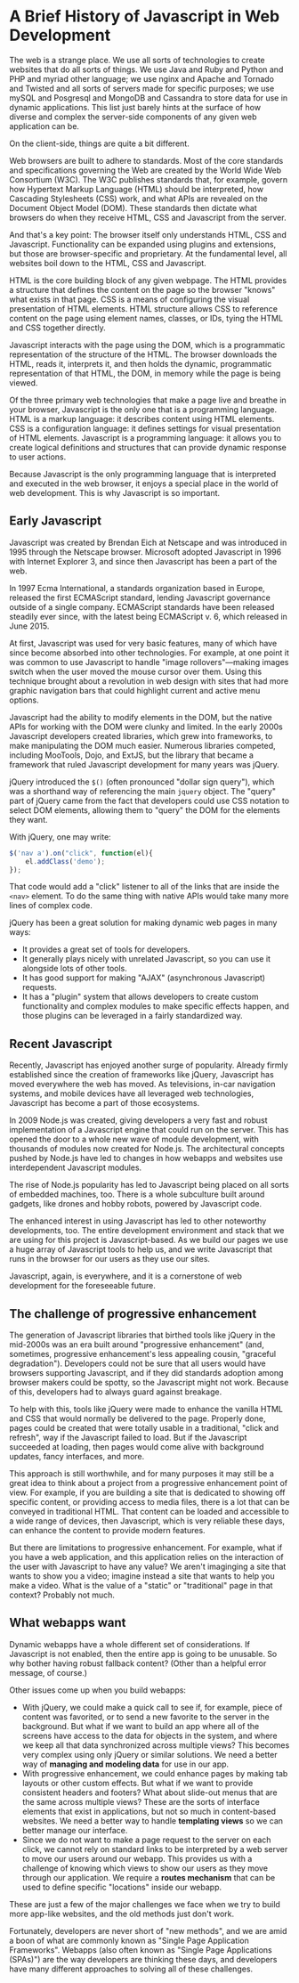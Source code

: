 # A Brief History of Javascript in Web Development
The web is a strange place. We use all sorts of technologies to create websites that do all sorts of things. We use Java and Ruby and Python and PHP and myriad other language; we use nginx and Apache and Tornado and Twisted and all sorts of servers made for specific purposes; we use mySQL and Posgresql and MongoDB and Cassandra to store data for use in dynamic applications. This list just barely hints at the surface of how diverse and complex the server-side components of any given web application can be.

On the client-side, things are quite a bit different.

Web browsers are built to adhere to standards. Most of the core standards and specifications governing the Web are created by the World Wide Web Consortium (W3C). The W3C publishes standards that, for example, govern how Hypertext Markup Language (HTML) should be interpreted, how Cascading Stylesheets (CSS) work, and what APIs are revealed on the Document Object Model (DOM). These standards then dictate what browsers do when they receive HTML, CSS and Javascript from the server.

And that's a key point: The browser itself only understands HTML, CSS and Javascript. Functionality can be expanded using plugins and extensions, but those are browser-specific and proprietary. At the fundamental level, all websites boil down to the HTML, CSS and Javascript.

HTML is the core building block of any given webpage. The HTML provides a structure that defines the content on the page so the browser "knows" what exists in that page. CSS is a means of configuring the visual presentation of HTML elements. HTML structure allows CSS to reference content on the page using element names, classes, or IDs, tying the HTML and CSS together directly.

Javascript interacts with the page using the DOM, which is a programmatic representation of the structure of the HTML. The browser downloads the HTML, reads it, interprets it, and then holds the dynamic, programmatic representation of that HTML, the DOM, in memory while the page is being viewed.

Of the three primary web technologies that make a page live and breathe in your browser, Javascript is the only one that is a programming language. HTML is a markup language: it describes content using HTML elements. CSS is a configuration language: it defines settings for visual presentation of HTML elements. Javascript is a programming language: it allows you to create logical definitions and structures that can provide dynamic response to user actions.

Because Javascript is the only programming language that is interpreted and executed in the web browser, it enjoys a special place in the world of web development. This is why Javascript is so important.

## Early Javascript
Javascript was created by Brendan Eich at Netscape and was introduced in 1995 through the Netscape browser. Microsoft adopted Javascript in 1996 with Internet Explorer 3, and since then Javascript has been a part of the web. 

In 1997 Ecma International, a standards organization based in Europe, released the first ECMAScript standard, lending Javascript governance outside of a single company. ECMAScript standards have been released steadily ever since, with the latest being ECMAScript v. 6, which released in June 2015.

At first, Javascript was used for very basic features, many of which have since become absorbed into other technologies. For example, at one point it was common to use Javascript to handle "image rollovers"&mdash;making images switch when the user moved the mouse cursor over them. Using this technique brought about a revolution in web design with sites that had more graphic navigation bars that could highlight current and active menu options.

Javascript had the ability to modify elements in the DOM, but the native APIs for working with the DOM were clunky and limited. In the early 2000s Javascript developers created libraries, which grew into frameworks, to make manipulating the DOM much easier. Numerous libraries competed, including MooTools, Dojo, and ExtJS, but the library that became a framework that ruled Javascript development for many years was jQuery.

jQuery introduced the `$()` (often pronounced "dollar sign query"), which was a shorthand way of referencing the main `jquery` object. The "query" part of jQuery came from the fact that developers could use CSS notation to select DOM elements, allowing them to "query" the DOM for the elements they want.

With jQuery, one may write:

```js
$('nav a').on("click", function(el){ 
    el.addClass('demo');
});
```

That code would add a "click" listener to all of the links that are inside the `<nav>` element. To do the same thing with native APIs would take many more lines of complex code.

jQuery has been a great solution for making dynamic web pages in many ways: 

* It provides a great set of tools for developers.
* It generally plays nicely with unrelated Javascript, so you can use it alongside lots of other tools.
* It has good support for making "AJAX" (asynchronous Javascript) requests.
* It has a "plugin" system that allows developers to create custom functionality and complex modules to make specific effects happen, and those plugins can be leveraged in a fairly standardized way.

## Recent Javascript
Recently, Javascript has enjoyed another surge of popularity. Already firmly established since the creation of frameworks like jQuery, Javascript has moved everywhere the web has moved. As televisions, in-car navigation systems, and mobile devices have all leveraged web technologies, Javascript has become a part of those ecosystems.

In 2009 Node.js was created, giving developers a very fast and robust implementation of a Javascript engine that could run on the server. This has opened the door to a whole new wave of module development, with thousands of modules now created for Node.js. The architectural concepts pushed by Node.js have led to changes in how webapps and websites use interdependent Javascript modules. 

The rise of Node.js popularity has led to Javascript being placed on all sorts of embedded machines, too. There is a whole subculture built around gadgets, like drones and hobby robots, powered by Javascript code. 

The enhanced interest in using Javascript has led to other noteworthy developments, too. The entire development environment and stack that we are using for this project is Javascript-based. As we build our pages we use a huge array of Javascript tools to help us, and we write Javascript that runs in the browser for our users as they use our sites. 

Javascript, again, is everywhere, and it is a cornerstone of web development for the foreseeable future.

## The challenge of progressive enhancement
The generation of Javascript libraries that birthed tools like jQuery in the mid-2000s was an era built around "progressive enhancement" (and, sometimes, progressive enhancement's less appealing cousin, "graceful degradation"). Developers could not be sure that all users would have browsers supporting Javascript, and if they did standards adoption among browser makers could be spotty, so the Javascript might not work. Because of this, developers had to always guard against breakage.

To help with this, tools like jQuery were made to enhance the vanilla HTML and CSS that would normally be delivered to the page. Properly done, pages could be created that were totally usable in a traditional, "click and refresh", way if the Javascript failed to load. But if the Javascript succeeded at loading, then pages would come alive with background updates, fancy interfaces, and more.

This approach is still worthwhile, and for many purposes it may still be a great idea to think about a project from a progressive enhancement point of view. For example, if you are building a site that is dedicated to showing off specific content, or providing access to media files, there is a lot that can be conveyed in traditional HTML. That content can be loaded and accessible to a wide range of devices, then Javascript, which is very reliable these days, can enhance the content to provide modern features.

But there are limitations to progressive enhancement. For example, what if you have a web application, and this application relies on the interaction of the user with Javascript to have any value? We aren't imaginging a site that wants to show you a video; imagine instead a site that wants to help you make a video. What is the value of a "static" or "traditional" page in that context? Probably not much.

## What webapps want
Dynamic webapps have a whole different set of considerations. If Javascript is not enabled, then the entire app is going to be unusable. So why bother having robust fallback content? (Other than a helpful error message, of course.)

Other issues come up when you build webapps:

* With jQuery, we could make a quick call to see if, for example, piece of content was favorited, or to send a new favorite to the server in the background. But what if we want to build an app where all of the screens have access to the data for objects in the system, and where we keep all that data synchronized across multiple views? This becomes very complex using only jQuery or similar solutions. We need a better way of **managing and modeling data** for use in our app.
* With progressive enhancement, we could enhance pages by making tab layouts or other custom effects. But what if we want to provide consistent headers and footers? What about slide-out menus that are the same across multiple views? These are the sorts of interface elements that exist in applications, but not so much in content-based websites. We need a better way to handle **templating views** so we can better manage our interface.
* Since we do not want to make a page request to the server on each click, we cannot rely on standard links to be interpreted by a web server to move our users around our webapp. This provides us with a challenge of knowing which views to show our users as they move through our application. We require a **routes mechanism** that can be used to define specific "locations" inside our webapp.

These are just a few of the major challenges we face when we try to build more app-like websites, and the old methods just don't work.

Fortunately, developers are never short of "new methods", and we are amid a boon of what are commonly known as "Single Page Application Frameworks". Webapps (also often known as "Single Page Applications (SPAs)") are the way developers are thinking these days, and developers have many different approaches to solving all of these challenges.
